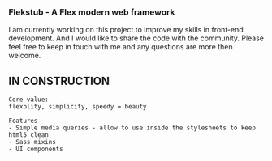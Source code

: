 ###  Flekstub - A Flex modern web framework 

I am currently working on this project to improve my skills in front-end development. And I would like to share the code with the community. Please feel free to keep in touch with me and any questions are more then welcome.

## IN CONSTRUCTION


```
Core value: 
flexblity, simplicity, speedy = beauty

Features
- Simple media queries - allow to use inside the stylesheets to keep html5 clean
- Sass mixins
- UI components

```
